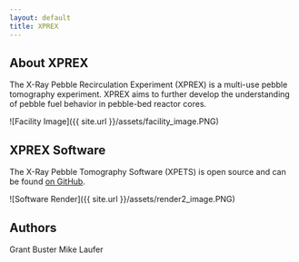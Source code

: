 ```yaml
---
layout: default
title: XPREX
---
```


## About XPREX
The X-Ray Pebble Recirculation Experiment (XPREX) is a multi-use pebble tomography experiment. XPREX aims to further develop the understanding of pebble fuel behavior in pebble-bed reactor cores. 

![Facility Image]({{ site.url }}/assets/facility_image.PNG)

## XPREX Software
The X-Ray Pebble Tomography Software (XPETS) is open source and can be found [on GitHub](https://github.com/ucb-xprex).

![Software Render]({{ site.url }}/assets/render2_image.PNG)

## Authors
Grant Buster
Mike Laufer
